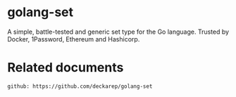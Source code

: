 # golang-set

A simple, battle-tested and generic set type for the Go language. Trusted by Docker, 1Password, Ethereum and Hashicorp.

# Related documents

    github: https://github.com/deckarep/golang-set

